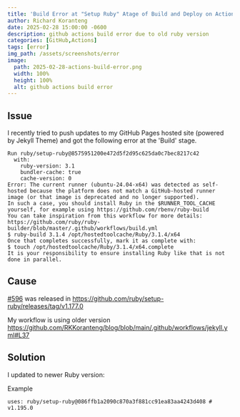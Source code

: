 ```yaml
---
title: 'Build Error at "Setup Ruby" Atage of Build and Deploy on Actions'
author: Richard Koranteng
date: 2025-02-28 15:00:00 -0600
description: github actions build error due to old ruby version
categories: [GitHub,Actions]
tags: [error]
img_path: /assets/screenshots/error
image:
  path: 2025-02-28-actions-build-error.png
  width: 100%
  height: 100%
  alt: github actions build error
---
```


## Issue

I recently tried to push updates to my GitHub Pages hosted site (powered by Jekyll Theme) and got the following error at the 'Build' stage.
```
Run ruby/setup-ruby@8575951200e472d5f2d95c625da0c7bec8217c42
  with:
    ruby-version: 3.1
    bundler-cache: true
    cache-version: 0
Error: The current runner (ubuntu-24.04-x64) was detected as self-hosted because the platform does not match a GitHub-hosted runner image (or that image is deprecated and no longer supported).
In such a case, you should install Ruby in the $RUNNER_TOOL_CACHE yourself, for example using https://github.com/rbenv/ruby-build
You can take inspiration from this workflow for more details: https://github.com/ruby/ruby-builder/blob/master/.github/workflows/build.yml
$ ruby-build 3.1.4 /opt/hostedtoolcache/Ruby/3.1.4/x64
Once that completes successfully, mark it as complete with:
$ touch /opt/hostedtoolcache/Ruby/3.1.4/x64.complete
It is your responsibility to ensure installing Ruby like that is not done in parallel.
```

## Cause
[#596](https://github.com/ruby/setup-ruby/pull/596) was released in https://github.com/ruby/setup-ruby/releases/tag/v1.177.0

My workflow is using older version https://github.com/RKKoranteng/blog/blob/main/.github/workflows/jekyll.yml#L37

## Solution
I updated to newer Ruby version:

Example
```
uses: ruby/setup-ruby@086ffb1a2090c870a3f881cc91ea83aa4243d408 # v1.195.0
```

